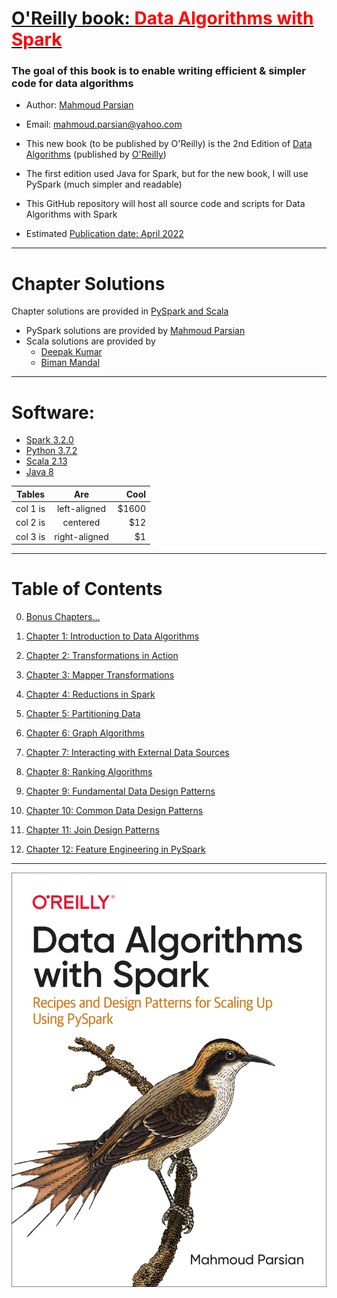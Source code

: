 # [O'Reilly book: <span style="color:red">Data Algorithms with Spark</span>](https://www.oreilly.com/library/view/data-algorithms-with/9781492082378/)

### The goal of this book is to enable writing efficient & simpler code for data algorithms

* Author: [Mahmoud Parsian](https://www.linkedin.com/in/mahmoudparsian/) 

* Email: mahmoud.parsian@yahoo.com

* This new book (to be published by O'Reilly) is the 2nd Edition of 
  [Data Algorithms](https://www.oreilly.com/library/view/data-algorithms/9781491906170/) 
  (published by [O'Reilly](https://www.oreilly.com/library/view/data-algorithms-with/9781492082378/))

* The first edition used Java for Spark, but for the new book, I will use PySpark (much simpler and readable)
	
* This GitHub repository will host all source code and scripts for Data Algorithms with Spark

* Estimated [Publication date: April 2022](https://www.oreilly.com/library/view/data-algorithms-with/9781492082378/)

-----

# Chapter Solutions 
Chapter solutions are provided in [PySpark and Scala](./code/)
* PySpark solutions are provided by [Mahmoud Parsian](https://github.com/mahmoudparsian/)
* Scala solutions are provided by
	* [Deepak Kumar](https://github.com/deepakmca05/)
	* [Biman Mandal](https://github.com/bimanmandal/)
	
-----

# Software:
* [Spark 3.2.0](http://spark.apache.org/downloads.html)
* [Python 3.7.2](https://www.python.org/downloads/)
* [Scala 2.13](https://https://www.scala-lang.org/download/scala2.html)
* [Java 8](https://www.oracle.com/java/technologies/downloads/#java8)


| Tables   |      Are      |  Cool |
|----------|:-------------:|------:|
| col 1 is |  left-aligned | $1600 |
| col 2 is |    centered   |   $12 |
| col 3 is | right-aligned |    $1 |
	
-----

# Table of Contents

0. [Bonus Chapters...](./code/bonus_chapters/)

1. [Chapter 1: Introduction to Data Algorithms](./code/chap01/)

2. [Chapter 2: Transformations in Action](./code/chap02/)

3. [Chapter 3: Mapper Transformations](./code/chap03/)

4. [Chapter 4: Reductions in Spark](./code/chap04/)

5. [Chapter 5: Partitioning Data](./code/chap05/)

6. [Chapter 6: Graph Algorithms](./code/chap06/)

7. [Chapter 7: Interacting with External Data Sources](./code/chap07/)

8. [Chapter 8: Ranking Algorithms](./code/chap08/)

9. [Chapter 9: Fundamental Data Design Patterns](./code/chap09/)

10. [Chapter 10: Common Data Design Patterns](./code/chap10/)

11. [Chapter 11: Join Design Patterns](./code/chap11/)

12. [Chapter 12: Feature Engineering in PySpark](./code/chap12/)


-----

<a href="https://www.oreilly.com/library/view/data-algorithms-with/9781492082378/">
    <img
        alt="Data Algorithms with Spark"
        src="images/data_algorithms_with_spark.jpg"
>